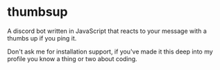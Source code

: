 # thumbsup
A discord bot written in JavaScript that reacts to your message with a thumbs up if you ping it.

Don't ask me for installation support, if you've made it this deep into my profile you know a thing or two about coding.
